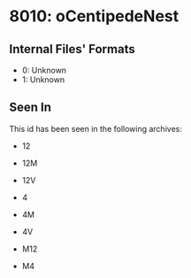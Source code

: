 # 8010: oCentipedeNest

## Internal Files' Formats
- 0: Unknown
- 1: Unknown

## Seen In

This id has been seen in the following archives:  

- 12  

- 12M  

- 12V  

- 4  

- 4M  

- 4V  

- M12  

- M4  
